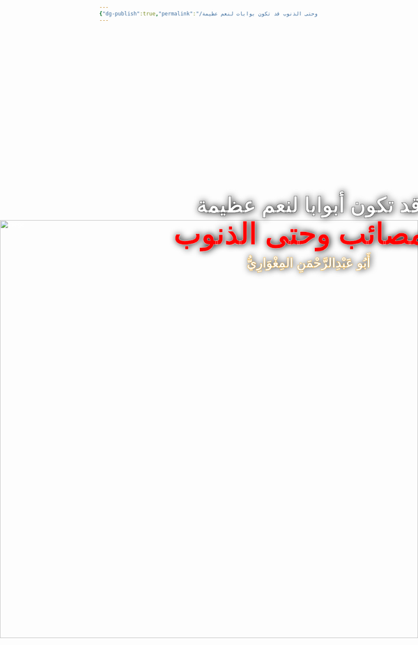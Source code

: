 ```yaml
---
{"dg-publish":true,"permalink":"/مقالات/المصائب وحتى الذنوب قد تكون بوابات لنعم عظيمة/","noteIcon":"📑","created":"2025-06-17T16:31:06.498+03:00","updated":"2025-07-13T17:42:41.389+03:00"}
---
```


<div style="width:100vw; height: 100vh; margin: 0 auto; color: white; font-family: Arial, sans-serif; overflow: hidden;">

  <!-- Title -->
  <div dir="rtl" style="
      position: relative;
      top: 5vh;
      left: 50%;
      transform: translateX(-50%);
      width: 100%;
      text-align: center;
      font-size: 4vw;
      font-weight: bold;
      z-index: 1;
      text-shadow: 1px 1px 5px rgba(0,0,0,0.7) !important;
      white-space: nowrap;
  ">
    <div style="margin-top: 120px; text-shadow: 2px 0 15px black; -webkit-text-stroke: 0.5px black; font-size: 5vw;">
      <br>
    قد تكون أبوابا لنعم عظيمة
      <br>
      <span style="font-size: 7vw; color:red; text-shadow: 2px 0 15px black; -webkit-text-stroke: 0.5px white;">    المصائب وحتى الذنوب
 </span>     </div>
    <div style="font-size: 3vw; margin-top: 10px;text-shadow: 2px 0 15px black; -webkit-text-stroke: 0.5px orange;">
      أَبُو عَبْدِالرَّحْمَنِ المِغْوَارِيُّ
    </div>
  </div>

  <!-- Image, scaled to fill entire A4 container -->
  <img src="https://github.com/Almighwary/Almighwary/blob/main/src/site/img/mountains%20with%20wind%20currents%203.png?raw=true" alt="Image"
       style="
         position: absolute;
         top: 14vh;
         left: 0;
          width: 100vw;   /* A4 width */
        height: auto;  /* A4 height */
         object-fit: cover;
         z-index: 0;
       ">

  <!-- Text bar -->

</div>


<center>بسم الله الرحمن الرحيم </center>


قال الله عز وجل:
<font color="#00b050">وَلَقَدۡ فَتَنَّا سُلَيۡمَٰنَ وَأَلۡقَيۡنَا عَلَىٰ كُرۡسِيِّهِۦ جَسَدٗا ثُمَّ أَنَابَ 34 قَالَ رَبِّ ٱغۡفِرۡ لِي وَهَبۡ لِي مُلۡكٗا لَّا يَنۢبَغِي لِأَحَدٖ مِّنۢ بَعۡدِيٓۖ إِنَّكَ أَنتَ ٱلۡوَهَّابُ</font> 35 [ص: 34-35]

قلت هذه الآية عجيبة، إذ أن سليمان عليه سلم بعدها دعا بدعوة لا أظن أن أحدا غير نبي يدعو بها من تلقاء نفسه بعد أن يذنب إلا أن يقتدي بنبي، وذلك أن الذنب مدعاة للقنوط ويجعل رجاء الإنسان يخفت، غير أن علم سليمان بربه وسعة رحمته وأنه يرزق من يشاء بغير حساب جعله يدعو بها.

وهناك فائدة أخرى من هذه الآية، وهي أن الله عز وجل قد يبتلي العبد بالذنب، والذنب مصيبة، فيكون عاقبته له أمرا عظيما فيه خيرٌ له، وفي حالة سليمان هذه جعلته يملك أعظم ملك تأتَّى لبشر قط في الدنيا، حتى أن النبي صلى الله عليه وسلم ترك الشيطان حينما تذكر ملكه. 
قال البخاري:
«حَدَّثَنَا مَحْمُودٌ: حَدَّثَنَا شَبَابَةُ: حَدَّثَنَا شُعْبَةُ، عَنْ مُحَمَّدِ بْنِ زِيَادٍ، عَنْ أَبِي هُرَيْرَةَ رضي الله عنه،
<font color="#00b0f0">عَنِ النَّبِيِّ صلى الله عليه وسلم: أَنَّهُ صَلَّى صَلَاةً: قَالَ: (إِنَّ الشَّيْطَانَ عَرَضَ لِي: فَشَدَّ عَلَيَّ لِيَقْطَعَ الصَّلَاةَ عَلَيَّ، فَأَمْكَنَنِي اللَّهُ مِنْهُ فَذَعَتُّهُ، وَلَقَدْ هَمَمْتُ أَنْ أُوثِقَهُ إِلَى سَارِيَةٍ حَتَّى تُصْبِحُوا فَتَنْظُرُوا إِلَيْهِ، فَذَكَرْتُ قَوْلَ سُلَيْمَانَ عليه السلام: {رَبِّ اغفر لي وهَبْ لِي مُلْكًا لَا يَنْبَغِي لِأَحَدٍ مِنْ بَعْدِي}. فَرَدَّهُ اللَّهُ خَاسِيًا). ثُمَّ قَالَ النَّضْرُ بْنُ شُمَيْلٍ: فَذَعَتُّهُ، بِالذَّالِ، أَيْ خَنَقْتُهُ، وَ: ‌فَدَعَّتُّهُ، مِنْ قَوْلِ اللَّهِ: {يَوْمَ يُدَعُّونَ}. أَيْ يُدْفَعُونَ، وَالصَّوَابُ: ‌فَدَعَتُّهُ، إِلَّا أَنَّهُ كَذَا قَالَ، بِتَشْدِيدِ الْعَيْنِ وَالتَّاءِ.</font>»
«صحيح البخاري» (1/ 405)

فكان حصول هذا الذنب من سليمان عليه السلام خيرًا له، ومفتاحا لهذا الملك الذي جعل النبي عليه أفضل الصلوات وأتم التسليم يفلت ألد أعدائه.

وأذكر أني قرأت فائدة لأحد الإخوة عن سؤال سئل لابن تيمية، وهو -إن لم تخنّي الذاكر- "هل قضاء الله على عبده المؤمن أن يذنب خيرٌ له؟"، فكان جوابه نعم إذا كتب له أن يتوب بعدها.

وهناك كلام للسلف وأبيات جميلة كان قد أوردها ابن القيم في كتابه طريق الهجرتين وعثرت عليها الآن بعد بحث في كتاب مدارج السالكين أيضا، أوردها مع كلام جليل له، يقول رحمه الله:
«الوجه الخامس: أنَّ الذَّنبَ قد يكون أنفعَ للعبد ــ إذا اقترنت به التَّوبةُ ــ من كثيرٍ من الطَّاعات. وهذا معنى قول بعض السَّلف: <u>قد يعمل العبدُ الذَّنبَ فيدخل به الجنَّةَ، ويعملُ الطَّاعةَ فيدخلُ بها النَّارَ</u>. قالوا: وكيف ذلك؟ قال: يعمل الذَّنبَ فلا يزال نُصْبَ عينيه، إن قام وإن قعد وإن مشى، كلما ذكَره أحدَثَ له توبةً واستغفارًا وندمًا، فيكونُ ذلك سببَ نجاته. ويعملُ الحسنةَ، فلا تزال نُصْبَ عينيه، إن قام وإن قعد وإن مشى، كلَّما ذكرها أورثته عُجْبًا وكِبْرًا ومِنَّةً، فتكون سببَ هلاكه.
<u>فيكون الذَّنبُ موجِبًا لترتُّب طاعاتٍ وحسناتٍ ومعاملاتٍ قلبيّةٍ من خوفٍ من الله، وحياءٍ منه، وإطراقٍ بين يديه منكِّسًا رأسَه خَجِلًا باكيًا نادمًا مستقيلًا ربَّه</u>. وكلُّ واحدٍ من هذه الآثار أنفَعُ للعبد من طاعةٍ تُوجِب له صولةً، وكبرًا، وازدراءً بالنّاس، ورؤيتَهم بعين الاحتقار.
ولا ريب أنَّ هذا المُذْنِبَ خيرٌ عند الله وأقربُ إلى النَّجاة والفوز من هذا المعجَبِ بطاعته، الصّائلِ بها، المانِّ بها بحاله على الله وعباده، وإن قال بلسانه خلافَ ذلك، فالله شهيدٌ على ما في قلبه. ويكاد يعادي الخلائقَ إن لم يعظِّموه ويرفعوه ويخضعوا له، ويجدُ في قلبه بِغضةً لمن لم يفعل به كذلك، ولو فتَّش نفسه حقَّ التّفتيش لرأى فيها ذلك كامنًا. ولهذا تراه عاتبًا على من لم يعظِّمه ويعرِفْ له حقَّه، متطلِّبًا لعيبه في قالبِ حميَّةٍ لله، وغضبٍ له! وإذا قام بمن يعظِّمه ويحترمه ويخضع له من الذُّنوب أضعافُ ما قام بهذا فتَح له بابَ المعاذير والرَّجاء، وأغمَض عينَه وسمعَه، وكفَّ لسانه وقلبه، وقال: بابُ العصمة عن غير الأنبياء عليهم السلام مسدودٌ! وربَّما ظنَّ أنَّ ذنوبَه تُكفَّر بإجلاله وتعظيمه وإكرامه!
فإذا أراد الله بهذا العبد خيرًا ألقاه في ذنبٍ كسَره به، وعرَّفَه قدرَه، وكفَى به عبادَه شرَّه، ونكَّسَ به رأسَه، واستخرجَ به منه داءَ العُجب والكبر والمنّة عليه وعلى عباده فيكونُ هذا الذَّنبُ أنفع لهذا من طاعاتٍ كثيرةٍ، ويكون بمنزلة شُربِ الدَّواء ليستخرجَ به الدَّاءَ العُضالَ، كما قيل بلسان الحال في قصّة آدم عليه السلام وخروجه من الجنّة بذنبه:
 يا آدمُ، لا تجزَعْ من كأسِ زللٍ كانت سببَ كَيْسِك، فقد استُخْرِجَ بها منك داءٌ لا يصلُح أن تُجاورنا به، وأُلْبِسْتَ بها خِلْعةَ العبوديّة.
 لعلَّ عتبَك محمودٌ عواقبُه … وربَّما صحَّتِ الأجسامُ بالعِلَلِ
 يا آدَمُ، إنّما ابتليتُك بالذَّنب لأنِّي أُحِبُّ أن أُظْهِرَ فضلي وجودي وكرمي على من عصاني. "لو لم تُذنبوا لذهَبَ الله بكم، ولجاء بقومٍ يُذنبون فيستغفرون، فأغفِرُ لهم".
 يا آدمُ، كنتَ تدخل عليَّ دخولَ الملوك على الملوك، واليومَ تدخلُ عليَّ دخولَ العبيد على الملوك. 
 يا آدَمُ، إذا عصمتُك وعصمتُ بنيك من الذُّنوب، فعلى مَن أجُودُ بحلمي؟ وعلى مَن أجُود بعفوي ومغفرتي وتوبتي، وأنا التَّوَّاب الرَّحيم؟
  يا آدمُ، لا تجزَعْ من قولي لك: "اخرُجْ منها"، فلك خلقتُها، ولكن اهبِطْ إلى دار المجاهدة، وابذُرْ بِذارَ التَّقوى، وأَمطِرْ عليه سحائبَ الجفون. فإذا اشتدَّ الحَبُّ واستغلَظَ واستوى على سوقه، فتعالَ فاحصُدْه.
  يا آدمُ، ما أهبطتُكَ من الجنَّةِ إلّا لتتوسَّل إليَّ في الصُّعود، وما أخرجتُك منها نفيًا لك عنها، ما أخرجتُك إلَّا لِتعود.
<font color="#f79646">  إن جرى بيننا وبينك عَتْبٌ … أو تناءَتْ منَّا ومنكَ الدِّيارُ</font>
<font color="#f79646">  فالوِدادُ الذي عهدتَ مقيمٌ … والعِثارُ الذي أصبتَ جُبَارُ</font>
<font color="#f79646">  يا آدَمُ، ذنبٌ تَذِلُّ به لدينا أحبُّ إلينا من طاعةٍ تُدِلُّ بها علينا.</font>
<font color="#f79646">  يا آدمُ، أنينُ المذنبين أحبُّ إلينا من تسبيح المُدِلِّين</font>.»
«مدارج السالكين» (1/ 462 ط عطاءات العلم)

والذنوب إنما هي نوع خاص من المصائب أحببت استهلال الحديث بها لأنها أبعد في العقول أن تكون خيرًا لصاحبها. 

ومن المعاني الجميلة المتعلقة بهذا الأمر، فائدة سمعتها في دروس الخليفي في السيرة النبوية لابن هشام، وجدتها أيضا في تفسير الطبري، يقول الله عز وجل: 
<font color="#00b050">إِذۡ هَمَّت طَّآئِفَتَانِ مِنكُمۡ أَن تَفۡشَلَا وَٱللَّهُ وَلِيُّهُمَاۗ وَعَلَى ٱللَّهِ فَلۡيَتَوَكَّلِ ٱلۡمُؤۡمِنُونَ</font> 122 [آل عمران: 122]
قال الطبري: 
«حدَّثني محمدُ بنُ عمرٍو، قال: ثنا أبو عاصمٍ، عن عيسى، عن ابنِ أبي نَجيحٍ، عن مجاهدٍ في قولِ اللهِ: {إِذْ هَمَّتْ طَائِفَتَانِ مِنْكُمْ أَنْ تَفْشَلَا}. قال: بنو حارثةَ كانوا نحوَ أُحُدٍ، وبنو سَلِمة نحوَ سَلْعٍ، وذلك يومَ الخندقِ.
قال أبو جعفرٍ: وقد دلَّلنا على أن ذلك كان يومَ أُحُدٍ فيما مضَى بما فيه الكفايةُ عن إعادتِه.
حدَّثنا بِشْرٌ، قال: ثنا يزيدُ، قال: ثنا سعيدٌ، عن قتادةَ قولَه: {إِذْ هَمَّتْ طَائِفَتَانِ مِنْكُمْ أَنْ تَفْشَلَا} الآية: وذلك يومَ أُحُدٍ، والطائفتان بنو سَلِمةَ وبنو حارثةَ؛ حَيَّان من الأنصارِ، هَمُّوا بأمرٍ، فعَصَمهم اللهُ ذلك. قال قتادةُ: وقد ذُكِر لنا أنه لمَّا أُنزِلت هذه الآيةُ قالوا: <u>ما يَسرُّنا أنَّا لم نَهُمَّ بالذى هَمَمْنا به، وقد أخبَرنا اللهُ أنه وَليُّنا</u>.»
«تفسير الطبري» (6/ 12)

فهم لما رأوا العاقبة العظيمة من أن الله عز وجل ذكرهم وأخبرهم وليهم، سكنت أنفسهم لما مضى ولم يتمنوا أن يغيروه مع أنهم أخطؤوا، وليس لي علم بصحة هذه الأسانيد، لكن الفائدة إن شاء الله صحيحة بغض النظر عن الرواية.

ونظير ذلك أخبر به الصحابي أسيد عائشة رضوان الله عليه، قال البخاري:
336 - حَدَّثَنَا زَكَرِيَّاءُ بْنُ يَحْيَى قَالَ: حَدَّثَنَا عَبْدُ اللهِ بْنُ نُمَيْرٍ قَالَ: حَدَّثَنَا هِشَامُ بْنُ عُرْوَةَ، عَنْ أَبِيهِ، عَنْ عَائِشَةَ : «أَنَّهَا اسْتَعَارَتْ مِنْ أَسْمَاءَ قِلَادَةً فَهَلَكَتْ، فَبَعَثَ رَسُولُ اللهِ صلى الله عليه وسلم رَجُلًا فَوَجَدَهَا، فَأَدْرَكَتْهُمُ الصَّلَاةُ وَلَيْسَ مَعَهُمْ مَاءٌ، فَصَلَّوْا، فَشَكَوْا ذَلِكَ إِلَى رَسُولِ اللهِ صلى الله عليه وسلم، فَأَنْزَلَ اللهُ آيَةَ التَّيَمُّمِ، فَقَالَ ‌أُسَيْدُ بْنُ حُضَيْرٍ لِعَائِشَةَ: جَزَاكِ اللهُ خَيْرًا<u>، فَوَاللهِ مَا نَزَلَ بِكِ أَمْرٌ تَكْرَهِينَهُ، إِلَّا جَعَلَ اللهُ ذَلِكِ لَكِ وَلِلْمُسْلِمِينَ فِيهِ خَيْرًا».</u>
«صحيح البخاري» (1/ 74)

وهذه القصة تبينها أكثر الرواية الأخرى، قال البخاري: 
«قَوْلُ اللَّهِ تَعَالَى: {فَلَمْ تَجِدُوا مَاءً فَتَيَمَّمُوا صَعِيدًا طَيِّبًا فَامْسَحُوا بِوُجُوهِكُمْ وَأَيْدِيكُمْ مِنْهُ}.
 
• [338] حدثنا عَبْدُ اللَّهِ بْنُ يُوسُفَ، قَالَ: أَخْبَرَنَا مَالِكٌ، عَنْ عَبْدِ الرَّحْمَنِ بْنِ الْقَاسِمِ، عَنْ أَبِيهِ، عَنْ عَائِشَةَ زَوْجِ النَّبِيِّ صلى الله عليه وسلم، قَالَتْ: <font color="#00b0f0">خَرَجْنَا مَعَ رَسُولِ اللَّهِ صلى الله عليه وسلم فِي بَعْضِ أَسْفَارِهِ، حَتَّى إِذَا كُنَّا بِالْبَيْدَاءِ، أَوْ بِذَاتِ الْجَيْشِ، انْقَطَعَ عِقْدٌ لِي، فَأَقَامَ رَسُولُ اللَّهِ صلى الله عليه وسلم عَلَى الْتِمَاسِهِ وَأَقَامَ النَّاسُ مَعَهُ وَلَيْسُوا عَلَى مَاءٍ، فَأَتَى النَّاسُ إِلَى أَبِي بَكْرٍ الصِّدِّيقِ، فَقَالُوا: أَلَا تَرَى مَا صَنَعَتْ عَائِشَةُ؟ أَقَامَتْ بِرَسُولِ اللَّهِ صلى الله عليه وسلم وَالنَّاسِ، وَلَيْسُوا عَلَى مَاءٍ، وَلَيْسَ مَعَهُمْ مَاءٌ! فَجَاءَ أَبُو بَكْرٍ، وَرَسُولُ اللَّهِ صلى الله عليه وسلم واضِعٌ رَأْسَهُ عَلَى فَخِذِي قَدْ نَامَ، فَقَالَ: حَبَسْتِ رَسُولَ اللَّهِ صلى الله عليه وسلم وَالنَّاسَ، وَلَيْسُوا عَلَى مَاءٍ، وَلَيْسَ مَعَهُمْ مَاءٌ! فَقَالَتْ عَائِشَةُ: فَعَاتَبَنِي أَبُو بَكْرٍ، وَقَالَ مَا شَاءَ اللَّهُ أَنْ يَقُولَ، وَجَعَلَ يَطْعُنُنِي بِيَدِهِ فِي خَاصِرَتِي، فَلَا يَمْنَعُنِي مِنَ التَّحَرُّكِ إِلَّا مَكَانُ رَسُولِ اللَّهِ صلى الله عليه وسلم عَلَى فَخِذِي، فَقَامَ رَسُولُ اللَّهِ صلى الله عليه وسلم حِينَ أَصْبَحَ عَلَى غَيْرِ مَاءٍ، فَأَنْزَلَ اللَّهُ آيَةَ التَّيَمُّمِ، فَتَيَمَّمُوا، فَقَالَ أُسَيْدُ بْنُ الْحُضَيْرِ: مَا هِيَ بِأَوَّلِ بَرَكَتِكُمْ يَا آلَ أَبِي بَكْرٍ، قَالَتْ: فَبَعَثْنَا الْبَعِيرَ الَّذِي كُنْتُ عَلَيْهِ فَأَصَبْنَا الْعِقْدَ تَحْتَهُ</font>»
«صحيح البخاري» (1/ 417)

والبخاري أورد بعدها شيء يبين عظيمة عاقبة هذه المصيبة عليها وعلى المسلمين، قال البخاري: 
« حدثنا مُحَمَّدُ بْنُ سِنَانٍ، قَالَ: حَدَّثَنَا هُشَيْمٌ. ح قَالَ: وَحَدَّثَنِي سَعِيدُ بْنُ النَّضْرِ، قَالَ: أَخْبَرَنَا هُشَيْمٌ، قَالَ: أَخْبَرَنَا سَيَّارٌ، قَالَ: حَدَّثَنَا يَزِيدُ، هُوَ: ابْنُ صُهَيبٍ الْفَقِيرُ، قَالَ: أَخْبَرَنَا جَابِرُ بْنُ عَبْدِ اللَّهِ، أَنَّ النَّبِيَّ صلى الله عليه وسلم قَالَ: "أُعْطِيتُ خَمْسًا لَمْ يُعْطَهُنَّ أَحَدٌ قَبْلِي: نُصِرْتُ بِالرُّعْبِ مَسِيرَةَ شَهْرٍ، <u>وَجُعِلَتْ لِيَ الْأَرْضُ مَسْجِدًا وَطَهُورًا؛</u> فَأَيُّمَا رَجُلٍ مِنْ أُمَّتِي أَدْرَكَتْهُ الصَّلَاةُ فَلْيُصَلِّ، وَأُحِلَّتْ لِيَ الْمَغَانِمُ وَلَمْ تَحِلَّ لِأَحَدٍ قَبْلِي، وَأُعْطِيتُ الشَّفَاعَةَ، وَكَانَ النَّبِيُّ يُبْعَثُ إِلَى قَوْمِهِ خَاصَّةً، وَبُعِثْتُ إِلَى النَّاسِ عَامَّةً".»
«صحيح البخاري» (1/ 418)

فالتيمم شرعه الله بعد هذه الحادثة، فكان ما أصاب عائشة رضوان الله عليها خيرا لها وللمسلمين. 


هذا وقد أصابها أيضا أمر الإفك، وفي هذه الحادثة العجيبة بيان أنه حتى ما يكون من أعظم المصائب والأذى يكون قد يكون فيه خير، بل هو خير للمؤمن. 
قال الله عز وجل: 
<font color="#00b050">إِنَّ ٱلَّذِينَ جَآءُو بِٱلۡإِفۡكِ عُصۡبَةٞ مِّنكُمۡۚ لَا تَحۡسَبُوهُ شَرّٗا لَّكُمۖ بَلۡ هُوَ خَيۡرٞ لَّكُمۡۚ لِكُلِّ ٱمۡرِيٕٖ مِّنۡهُم مَّا ٱكۡتَسَبَ مِنَ ٱلۡإِثۡمِۚ وَٱلَّذِي تَوَلَّىٰ كِبۡرَهُۥ مِنۡهُمۡ لَهُۥ عَذَابٌ عَظِيمٞ </font> [النور: 11]

وقد أورد البخاري قصة الإفك في كتاب الشهادات، والحديث طويل، فمن شاء فليراجعه في باب تعديل النساء بعضهن بعضا، غير أن مختصرها أن ناسا قد رموا أم المؤمنين رضوان الله عليها في عرضها. 

وفي هذا الأمر من الخير لها وللمسلمين الشيء الكبير، ومن ذلك:

* تخليد ذكرها في كتاب الله عز وجل، حتى أنها لم يكن يخطر في بالها قط أن ينزل الله فيها وحي وكان شأنها في نفسها أحقر من ذلك، والله جعلها أعظم من ذلك.
* ذكر أبيها في القرآن، وماذا أعظم برا من أن تكون سببا في أن يذكر الله والدك في كتابه الشريف!
* بيان سعة عفو الله ورحمته أن تاب على المؤمنين الذين خاضوا فيما خاضوا فيه جهلا أو على وجه الزلة، فكان هذا باب شفاء لكثير من أمراض القنوط.
* التشاريع التي أنزلت وبها يحفظ اتساق المجتمع وترابطه.

وغير ذلك الكثير، ومن المصائب القتل والقتال وما يحدث فيه من الأذى، والآية العظيمة المشهورة في كون أن الإنسان قد يكره ما هو خيرٌ له جاءت مقرونة به، قال الله عز وجل: 
<font color="#00b050">كُتِبَ عَلَيۡكُمُ ٱلۡقِتَالُ وَهُوَ كُرۡهٞ لَّكُمۡۖ وَعَسَىٰٓ أَن تَكۡرَهُواْ شَيۡـٔٗا وَهُوَ خَيۡرٞ لَّكُمۡۖ وَعَسَىٰٓ أَن تُحِبُّواْ شَيۡـٔٗا وَهُوَ شَرّٞ لَّكُمۡۚ وَٱللَّهُ يَعۡلَمُ وَأَنتُمۡ لَا تَعۡلَمُونَ</font> 216 [البقرة: 216]

وفي سورة البقرة أيضا نجد قصة طالوت، التي ابتلي فيها المؤمنون بالقتال، فظهر بسبب ذلك القتل فضل فئة منهم يظنون أنهم ملاقوا الله عز وجل، قال الله عز وجل:
<font color="#00b050">فَلَمَّا فَصَلَ طَالُوتُ بِٱلۡجُنُودِ قَالَ إِنَّ ٱللَّهَ مُبۡتَلِيكُم بِنَهَرٖ فَمَن شَرِبَ مِنۡهُ فَلَيۡسَ مِنِّي وَمَن لَّمۡ يَطۡعَمۡهُ فَإِنَّهُۥ مِنِّيٓ إِلَّا مَنِ ٱغۡتَرَفَ غُرۡفَةَۢ بِيَدِهِۦۚ فَشَرِبُواْ مِنۡهُ إِلَّا قَلِيلٗا مِّنۡهُمۡۚ فَلَمَّا جَاوَزَهُۥ هُوَ وَٱلَّذِينَ ءَامَنُواْ مَعَهُۥ قَالُواْ لَا طَاقَةَ لَنَا ٱلۡيَوۡمَ بِجَالُوتَ وَجُنُودِهِۦۚ قَالَ ٱلَّذِينَ يَظُنُّونَ أَنَّهُم مُّلَٰقُواْ ٱللَّهِ كَم مِّن فِئَةٖ قَلِيلَةٍ غَلَبَتۡ فِئَةٗ كَثِيرَةَۢ بِإِذۡنِ ٱللَّهِۗ وَٱللَّهُ مَعَ ٱلصَّٰبِرِينَ 249 وَلَمَّا بَرَزُواْ لِجَالُوتَ وَجُنُودِهِۦ قَالُواْ رَبَّنَآ أَفۡرِغۡ عَلَيۡنَا صَبۡرٗا وَثَبِّتۡ أَقۡدَامَنَا وَٱنصُرۡنَا عَلَى ٱلۡقَوۡمِ ٱلۡكَٰفِرِينَ 250 فَهَزَمُوهُم بِإِذۡنِ ٱللَّهِ وَقَتَلَ دَاوُۥدُ جَالُوتَ وَءَاتَىٰهُ ٱللَّهُ ٱلۡمُلۡكَ وَٱلۡحِكۡمَةَ وَعَلَّمَهُۥ مِمَّا يَشَآءُۗ وَلَوۡلَا دَفۡعُ ٱللَّهِ ٱلنَّاسَ بَعۡضَهُم بِبَعۡضٖ لَّفَسَدَتِ ٱلۡأَرۡضُ وَلَٰكِنَّ ٱللَّهَ ذُو فَضۡلٍ عَلَى ٱلۡعَٰلَمِينَ </font> [البقرة: 249-251]

فكان من جزائهم أنهم أصبحوا مذكورين بالقرآن وثناء الله عليهم يحفظه المؤمنون، وتأمل في قوله ولولا دفع الله الناس بعضهم ببعض لفسدت الأرض.

وكذلك بسبب هذا القتل أعطى الله عز وجل داود الملك والحكمة، وكم من مصيبة جعلت إنسانا ينبغ في علم فيخلد ذكره، أو يجاهد فينصر مظلوما فيعتز به الناس.

والمصيبة قد يفتح الله بها باب قيام الليل كما حصل لابن عمر رضوان الله عليه حينما رأى رؤيا أفزعته.
«[3727] حدثنا إِسْحَاقُ بْنُ نَصْرٍ، حَدَّثَنَا عَبْدُ الرَّزَّاقِ، عَنْ مَعْمَرٍ، عَنِ الزُّهْرِيِّ، عَنْ سَالِمٍ، عَنِ ابْنِ عُمَرَ رضي الله عنهما قَالَ: <font color="#00b0f0">كَانَ الرَّجُلُ فِي حَيَاةِ النَّبِيِّ صلى الله عليه وسلم إِذَا رَأَى رُؤْيَا قَصَّهَا عَلَى النَّبِيِّ صلى الله عليه وسلم، فَتَمَنَّيْتُ أَنْ أَرَى رُؤْيَا أَقُصُّهَا عَلَى النَّبِيِّ صلى الله عليه وسلم وَكُنْتُ غُلَامًا أَعْزَبَ، وَكُنْتُ أَنَامُ فِي الْمَسْجِدِ عَلَى عَهْدِ النَّبِيِّ صلى الله عليه وسلم، فَرَأَيْتُ فِي الْمَنَامِ كَأَنَّ مَلَكَيْنِ أَخَذَانِي فَذَهَبَا بِي إِلَى النَّارِ، فَإِذَا هِيَ مَطْوِيَّةٌ كَطَيِّ الْبِئْرِ، وَإِذَا لَهَا قَرْنَانِ كَقَرْنَيِ الْبِئْرِ، وَإِذَا فِيهَا نَاسٌ قَدْ عَرَفْتُهُمْ، فَجَعَلْتُ أَقُولُ: أَعُوذُ بِاللَّهِ مِنَ النَّارِ، أَعُوذُ بِاللَّهِ مِنَ النَّارِ، فَلَقِيَهُمَا مَلَكٌ آخَرُ فَقَالَ لِي: لَنْ تُرَاعَ، فَقَصَصْتُهَا عَلَى حَفْصَةَ، فَقَصَّتْهَا حَفْصَةُ عَلَى النَّبِيِّ صلى الله عليه وسلم فَقَالَ: "نِعْمَ الرَّجُلُ عَبْدُ اللَّهِ، لَوْ كَانَ يُصَلِّي بِاللَّيْلِ</font>".
   قالَ سَالِمٌ: فَكَانَ عَبْدُ اللَّهِ لَا يَنَامُ مِنَ اللَّيْلِ إِلَّا قَلِيلًا.»
«صحيح البخاري» (5/ 58)

ولعل من فوائد ذكر ابن عمر لعزوبيته بعد بيان سبب نومه في المسجد، أن الأعزب إذا رأى كابوسا يكون وحده إذا استيقظ، فيكون ذلك أفزع في حقه، فكانت العزوبية سببا في ازدياد البلاء عليه، ومع ذلك، كانت باب خيرٍ عظيم له. 

والمقصود أن المصائب وحتى <font color="#ff0000">الذنوب</font> قد تكون بوابات لنعم عظيمة، بشرط أن يعقبها توبة وإيمان وإصلاح. 
قال الله عز وجل: 
<font color="#00b050">وَٱلَّذِينَ لَا يَدۡعُونَ مَعَ ٱللَّهِ إِلَٰهًا ءَاخَرَ وَلَا يَقۡتُلُونَ ٱلنَّفۡسَ ٱلَّتِي حَرَّمَ ٱللَّهُ إِلَّا بِٱلۡحَقِّ وَلَا يَزۡنُونَۚ وَمَن يَفۡعَلۡ ذَٰلِكَ يَلۡقَ أَثَامٗا 68 يُضَٰعَفۡ لَهُ ٱلۡعَذَابُ يَوۡمَ ٱلۡقِيَٰمَةِ وَيَخۡلُدۡ فِيهِۦ مُهَانًا 69 إِلَّا مَن تَابَ وَءَامَنَ وَعَمِلَ عَمَلٗا صَٰلِحٗا فَأُوْلَٰٓئِكَ يُبَدِّلُ ٱللَّهُ سَيِّـَٔاتِهِمۡ حَسَنَٰتٖۗ وَكَانَ ٱللَّهُ غَفُورٗا رَّحِيمٗا 70 وَمَن تَابَ وَعَمِلَ صَٰلِحٗا فَإِنَّهُۥ يَتُوبُ إِلَى ٱللَّهِ مَتَابٗا 71</font> [الفرقان: 68-71]

قال مسلم: 
(190) حَدَّثَنَا مُحَمَّدُ بْنُ عَبْدِ اللهِ بْنِ نُمَيْرٍ ، حَدَّثَنَا أَبِي ، حَدَّثَنَا الْأَعْمَشُ ، عَنِ الْمَعْرُورِ بْنِ سُوَيْدٍ ، عَنْ أَبِي ذَرٍّ قَالَ: قَالَ رَسُولُ اللهِ صلى الله عليه وسلم: <font color="#00b0f0">« إِنِّي لَأَعْلَمُ آخِرَ أَهْلِ الْجَنَّةِ دُخُولًا الْجَنَّةَ، وَآخِرَ أَهْلِ النَّارِ خُرُوجًا مِنْهَا: رَجُلٌ يُؤْتَى بِهِ يَوْمَ الْقِيَامَةِ فَيُقَالُ: ‌اعْرِضُوا ‌عَلَيْهِ ‌صِغَارَ ‌ذُنُوبِهِ وَارْفَعُوا عَنْهُ كِبَارَهَا، فَتُعْرَضُ عَلَيْهِ صِغَارُ ذُنُوبِهِ فَيُقَالُ: عَمِلْتَ يَوْمَ كَذَا وَكَذَا كَذَا وَكَذَا، وَعَمِلْتَ يَوْمَ كَذَا وَكَذَا كَذَا وَكَذَا، فَيَقُولُ: نَعَمْ، لَا يَسْتَطِيعُ أَنْ يُنْكِرَ، وَهُوَ مُشْفِقٌ مِنْ كِبَارِ ذُنُوبِهِ أَنْ تُعْرَضَ عَلَيْهِ، فَيُقَالُ لَهُ:</font>
<font color="#00b0f0"> فَإِنَّ لَكَ مَكَانَ كُلِّ سَيِّئَةٍ حَسَنَةً، فَيَقُولُ: رَبِّ، قَدْ عَمِلْتُ أَشْيَاءَ لَا أَرَاهَا هَا هُنَا، فَلَقَدْ رَأَيْتُ رَسُولَ اللهِ صلى الله عليه وسلم ضَحِكَ حَتَّى بَدَتْ نَوَاجِذُهُ .»</font>
«صحيح مسلم» (1/ 121)

فانظر إلى هذا الرجل، يتمنى أن يرى كبائر ذنوبه ليبدلها الله له حسنات! وأي عاقبة أجمل من هذه، فبادر إلى التوبة <font color="#ff0000">ولا تفرح بذنبك</font>، ولكن<font color="#de7802"> افرح بكرم الرحمن!</font>
والصلاة والسلام على أشرف المرسلين، والحمد لله رب العالمين. 



> [!note] أَبُو عَبْدِ الرَّحْمَنِ المِغْوَارِيُّ 
> <font color="#00b0f0">Telegram</font>: https://t.me/AlMighwary | <font color="#00b0f0">Twitter</font>: @AlMighwary 
<font color="#ff0000">Youtube</font>: @AlMighwary  <footer style="text-align:right; font-style:italic; padding-top:10px;">📅 كُتِبَ  بتاريخ: ≈31 ذو الحجة 1446 هـ</footer>
   
















